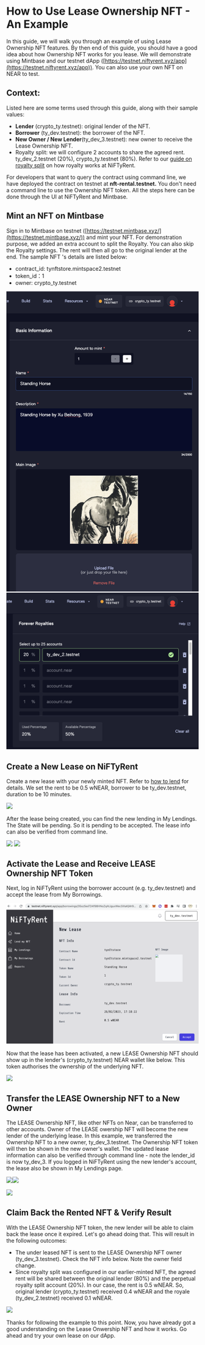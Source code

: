 # How to Use Lease Ownership NFT - An Example

In this guide, we will walk you through an example of using Lease Ownership NFT features. By then end of this guide, you should have a good idea about how Ownership NFT works for you lease. We will demonstrate using Mintbase and our testnet dApp ([https://testnet.niftyrent.xyz/app](https://testnet.niftyrent.xyz/app)). You can also use your own NFT on NEAR to test.

## Context:

Listed here are some terms used through this guide, along with their sample values:

* **Lender** (crypto\_ty.testnet): original lender of the NFT.
* **Borrower** (ty\_dev.testnet): the borrower of the NFT.
* **New Owner / New Lender**(ty\_dev\_3.testnet): new owner to receive the Lease Ownership NFT.
* Royalty split: we will configure 2 accounts to share the agreed rent. ty\_dev\_2.testnet (20%), crypto\_ty.testnet (80%). Refer to our [guide on royalty split](../royalty-split-w-mintbase.md) on how royalty works at NiFTyRent.

For developers that want to query the contract using command line,  we have deployed the contract on testnet at **nft-rental.testnet.** You don't need a command line to use the Ownership NFT token. All the steps here can be done through the UI at NiFTyRent and Mintbase.

## Mint an NFT on Mintbase

Sign in to Mintbase on testnet ([https://testnet.mintbase.xyz/](https://testnet.mintbase.xyz/)) and mint your NFT.  For demonstration purpose, we added an extra account to split the Royalty. You can also skip the Royalty settings. The rent will then all go to the original lender at the end.  The sample NFT 's details are listed below:

* contract\_id: tynftstore.mintspace2.testnet
* token\_id：1
* owner: crypto\_ty.testnet

<img src="../../.gitbook/assets/Screenshot 2023-02-26 at 16.41.37.png" alt="" data-size="original">  ![](<../../.gitbook/assets/Screenshot 2023-02-26 at 16.46.02.png>)

###

## Create a New Lease on NiFTyRent

Create a new lease with your newly minted NFT. Refer to [how to lend](../how-to-lend.md) for details. We set the rent to be 0.5 wNEAR,  borrower to be ty\_dev.testnet, duration to be 10 minutes.

![](../../.gitbook/assets/create\_a\_lease.png)

After the lease being created, you can find the new lending in My Lendings. The State will be pending. So it is pending to be accepted. The lease info can also be verified from command line.

![](../../.gitbook/assets/lease\_info.png) ![](../../.gitbook/assets/lease\_detail.png)

###

## Activate the Lease and Receive LEASE Ownership NFT Token

Next, log in NiFTyRent using the borrower account (e.g. ty\_dev.testnet) and accept the lease from My Borrowings.&#x20;

![](<../../.gitbook/assets/my borrowings.png>)

Now that the lease has been activated, a new LEASE Ownership NFT should show up in the lender's (crypto\_ty.testnet) NEAR wallet like below. This token authorises the ownership of the underlying NFT.

![](<../../.gitbook/assets/Ownership\_NFT\_for\_lender (1).png>)

###

## Transfer the LEASE Ownership NFT to a New Owner

The LEASE Ownership NFT, like other NFTs on Near, can be transferred to other accounts. Owner of the LEASE owership NFT will become the new lender of the underlying lease. In this example, we transferred the Ownership NFT to a new owner, ty\_dev\_3.testnet. The Ownership NFT token will then be shown in the new owner's wallet. The updated lease information can also be verified through command line - note the lender\_id is now ty\_dev\_3. If you logged in NiFTyRent using the new lender's account, the lease also be shown in My Lendings page.

![](../../.gitbook/assets/ownership\_nft\_for\_new\_lender.png)![](../../.gitbook/assets/lease\_detail\_new\_lender.png)

![](<../../.gitbook/assets/my\_lendings\_new\_lender (2).png>)



## Claim Back the Rented NFT & Verify Result

With the LEASE Ownership NFT token, the new lender will be able to claim back the lease once it expired. Let's go ahead doing that. This will result in the following outcomes:

* The under leased NFT is sent to the LEASE Ownership NFT owner (ty\_dev\_3.testnet). Check the NFT info below. Note the owner field change.
* Since royalty split was configured in our earlier-minted NFT, the agreed rent will be shared between the original lender (80%) and the perpetual royalty split account (20%). In our case, the rent is 0.5 wNEAR. So, original lender (crypto\_ty.testnet) received 0.4 wNEAR and the royale (ty\_dev\_2.testnet) received 0.1 wNEAR.

![](../../.gitbook/assets/nft\_info\_after\_claim\_owned\_by\_new\_lender.png)



Thanks for following the example to this point. Now, you have already got a good understanding on the Lease Onwership NFT and how it works. Go ahead and try your own lease on our dApp.

